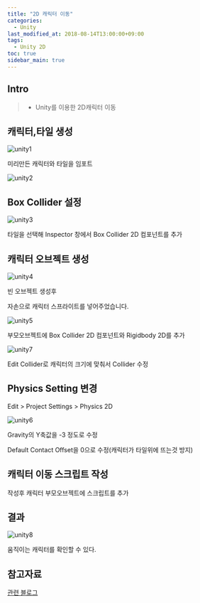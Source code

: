 ```yaml
---
title: "2D 캐릭터 이동"
categories: 
  - Unity
last_modified_at: 2018-08-14T13:00:00+09:00
tags: 
  - Unity 2D
toc: true
sidebar_main: true
---
```


## Intro

> - Unity를 이용한 2D캐릭터 이동

## 캐릭터,타일 생성

![unity1](https://github.com/lesslate/blog/blob/master/assets/img/Unity/unity1.png?raw=true)

미리만든 캐릭터와 타일을 임포트

![unity2](https://github.com/lesslate/blog/blob/master/assets/img/Unity/unity2.png?raw=true)



## Box Collider 설정


![unity3](https://github.com/lesslate/blog/blob/master/assets/img/Unity/unity3.png?raw=true)


타일을 선택해 Inspector 창에서 Box Collider 2D 컴포넌트를 추가


## 캐릭터 오브젝트 생성

![unity4](https://github.com/lesslate/blog/blob/master/assets/img/Unity/unity4.png?raw=true)

빈 오브젝트 생성후

자손으로 캐릭터 스프라이트를 넣어주었습니다.


![unity5](https://github.com/lesslate/blog/blob/master/assets/img/Unity/unity5.png?raw=true)

부모오브젝트에 Box Collider 2D 컴포넌트와 Rigidbody 2D를 추가

![unity7](https://github.com/lesslate/blog/blob/master/assets/img/Unity/unity7.png?raw=true)

Edit Collider로 캐릭터의 크기에 맞춰서 Collider 수정


## Physics Setting 변경

Edit > Project Settings > Physics 2D

![unity6](https://github.com/lesslate/blog/blob/master/assets/img/Unity/unity6.png?raw=true)

Gravity의 Y축값을 -3 정도로 수정

Default Contact Offset을 0으로 수정(캐릭터가 타일위에 뜨는것 방지)


## 캐릭터 이동 스크립트 작성


<script src="https://gist.github.com/lesslate/c39e6ccbb7d85d288483eb561710a254.js"></script>


작성후 캐릭터 부모오브젝트에 스크립트를 추가

## 결과

![unity8](https://github.com/lesslate/blog/blob/master/assets/img/Unity/Unity8.gif?raw=true)

움직이는 캐릭터를 확인할 수 있다.

## 참고자료

[관련 블로그](http://blog.naver.com/PostView.nhn?blogId=gold_metal&logNo=220882817156&parentCategoryNo=&categoryNo=40&viewDate=&isShowPopularPosts=false&from=postView)